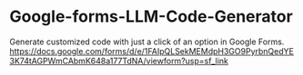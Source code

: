 # Google-forms-LLM-Code-Generator
Generate customized code with just a click of an option in Google Forms.
https://docs.google.com/forms/d/e/1FAIpQLSekMEMdpH3GO9PyrbnQedYE3K74tAGPWmCAbmK648a177TdNA/viewform?usp=sf_link

